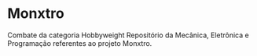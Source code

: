 # Monxtro
Combate da categoria Hobbyweight
Repositório da Mecânica, Eletrônica e Programação referentes ao projeto Monxtro.
